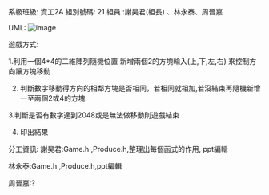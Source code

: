 系級班級: 資工2A
組別號碼: 21
組員 :謝昊君(組長) 、林永泰、周晉嘉


UML:
![image](https://github.com/fewqbbb/21/assets/126649277/7efb402e-59a2-4902-bcef-e10df6dd9c1e)


遊戲方式:



1.利用一個4*4的二維陣列隨機位置
      新增兩個2的方塊輸入(上,下,左,右)
      來控制方向讓方塊移動


2. 判斷數字移動得方向的相鄰方塊是否相同，若相同就相加,若沒結束再隨機新增一至兩個2或4的方塊



3.判斷是否有數字達到2048或是無法做移動則遊戲結束



4. 印出結果


分工資訊:
謝昊君:Game.h ,Produce.h,整理出每個函式的作用, ppt編輯    



林永泰:Game.h ,Produce.h,ppt編輯


周晉嘉:?
